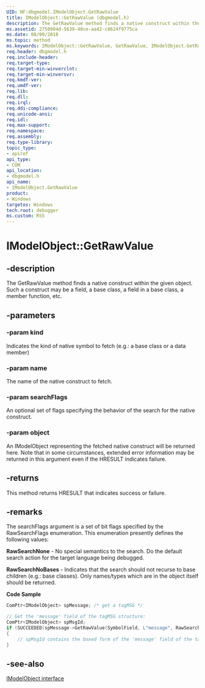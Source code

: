 ```yaml
---
UID: NF:dbgmodel.IModelObject.GetRawValue
title: IModelObject::GetRawValue (dbgmodel.h)
description: The GetRawValue method finds a native construct within the given object. Such a construct may be a field, a base class, a field in a base class, a member function, etc.
ms.assetid: 2750984d-5639-40ce-aa42-c8624f9775ca
ms.date: 08/09/2018
ms.topic: method
ms.keywords: IModelObject::GetRawValue, GetRawValue, IModelObject.GetRawValue, IModelObject::GetRawValue, IModelObject.GetRawValue
req.header: dbgmodel.h
req.include-header:
req.target-type:
req.target-min-winverclnt:
req.target-min-winversvr:
req.kmdf-ver:
req.umdf-ver:
req.lib:
req.dll:
req.irql: 
req.ddi-compliance:
req.unicode-ansi:
req.idl:
req.max-support:
req.namespace:
req.assembly:
req.type-library: 
topic_type: 
- apiref
api_type: 
- COM
api_location: 
- dbgmodel.h
api_name: 
- IModelObject.GetRawValue
product:
- Windows
targetos: Windows
tech.root: debugger
ms.custom: RS5
---
```


# IModelObject::GetRawValue


## -description

The GetRawValue method finds a native construct within the given object. Such a construct may be a field, a base class, a field in a base class, a member function, etc. 

## -parameters

### -param kind
Indicates the kind of native symbol to fetch (e.g.: a base class or a data member)

### -param name
The name of the native construct to fetch.

### -param searchFlags
An optional set of flags specifying the behavior of the search for the native construct.

### -param object
An IModelObject representing the fetched native construct will be returned here. Note that in some circumstances, extended error information may be returned in this argument even if the HRESULT indicates failure. 

## -returns
This method returns HRESULT that indicates success or failure.

## -remarks

The searchFlags argument is a set of bit flags specified by the RawSearchFlags enumeration. This enumeration presently defines the following values: 

**RawSearchNone** - No special semantics to the search. Do the default search action for the target language being debugged.

**RawSearchNoBases** - Indicates that the search should not recurse to base children (e.g.: base classes). Only names/types which are in the object itself should be returned.



**Code Sample**

```cpp
ComPtr<IModelObject> spMessage; /* get a tagMSG */

// Get the 'message' field of the tagMSG structure:
ComPtr<IModelObject> spMsgId;
if (SUCCEEDED(spMessage->GetRawValue(SymbolField, L"message", RawSearchNone, &spMsgId)))
{
    // spMsgId contains the boxed form of the 'message' field of the tagMSG object.
}
```


## -see-also

[IModelObject interface](nn-dbgmodel-imodelobject.md)

